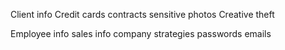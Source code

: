 Client info
Credit cards
contracts
sensitive photos
Creative theft


Employee info
sales info
company strategies
passwords
emails


